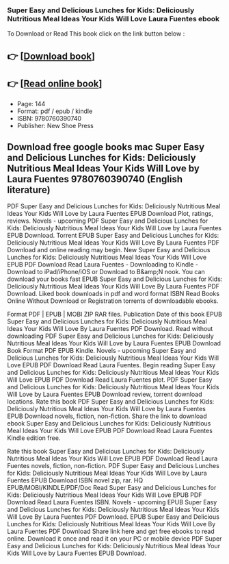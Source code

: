 ### Super Easy and Delicious Lunches for Kids: Deliciously Nutritious Meal Ideas Your Kids Will Love Laura Fuentes ebook

To Download or Read This book click on the link button below :

## 👉  [**[Download book](http://filesbooks.info/download.php?group=book&from=github.com&id=719865&lnk=1064 "Download book")**]

## 👉  [**[Read online book](http://filesbooks.info/download.php?group=book&from=github.com&id=719865&lnk=1064 "Read online book")**]


* Page: 144
* Format: pdf / epub / kindle
* ISBN: 9780760390740
* Publisher: New Shoe Press



## Download free google books mac Super Easy and Delicious Lunches for Kids: Deliciously Nutritious Meal Ideas Your Kids Will Love by Laura Fuentes 9780760390740 (English literature)


PDF Super Easy and Delicious Lunches for Kids: Deliciously Nutritious Meal Ideas Your Kids Will Love by Laura Fuentes EPUB Download Plot, ratings, reviews. Novels - upcoming PDF Super Easy and Delicious Lunches for Kids: Deliciously Nutritious Meal Ideas Your Kids Will Love by Laura Fuentes EPUB Download. Torrent EPUB Super Easy and Delicious Lunches for Kids: Deliciously Nutritious Meal Ideas Your Kids Will Love By Laura Fuentes PDF Download and online reading may begin. New Super Easy and Delicious Lunches for Kids: Deliciously Nutritious Meal Ideas Your Kids Will Love EPUB PDF Download Read Laura Fuentes - Downloading to Kindle - Download to iPad/iPhone/iOS or Download to B&amp;amp;N nook. You can download your books fast EPUB Super Easy and Delicious Lunches for Kids: Deliciously Nutritious Meal Ideas Your Kids Will Love By Laura Fuentes PDF Download. Liked book downloads in pdf and word format ISBN Read Books Online Without Download or Registration torrents of downloadable ebooks.

Format PDF | EPUB | MOBI ZIP RAR files. Publication Date of this book EPUB Super Easy and Delicious Lunches for Kids: Deliciously Nutritious Meal Ideas Your Kids Will Love By Laura Fuentes PDF Download. Read without downloading PDF Super Easy and Delicious Lunches for Kids: Deliciously Nutritious Meal Ideas Your Kids Will Love by Laura Fuentes EPUB Download Book Format PDF EPUB Kindle. Novels - upcoming Super Easy and Delicious Lunches for Kids: Deliciously Nutritious Meal Ideas Your Kids Will Love EPUB PDF Download Read Laura Fuentes. Begin reading Super Easy and Delicious Lunches for Kids: Deliciously Nutritious Meal Ideas Your Kids Will Love EPUB PDF Download Read Laura Fuentes plot. PDF Super Easy and Delicious Lunches for Kids: Deliciously Nutritious Meal Ideas Your Kids Will Love by Laura Fuentes EPUB Download review, torrent download locations. Rate this book PDF Super Easy and Delicious Lunches for Kids: Deliciously Nutritious Meal Ideas Your Kids Will Love by Laura Fuentes EPUB Download novels, fiction, non-fiction. Share the link to download ebook Super Easy and Delicious Lunches for Kids: Deliciously Nutritious Meal Ideas Your Kids Will Love EPUB PDF Download Read Laura Fuentes Kindle edition free.

Rate this book Super Easy and Delicious Lunches for Kids: Deliciously Nutritious Meal Ideas Your Kids Will Love EPUB PDF Download Read Laura Fuentes novels, fiction, non-fiction. PDF Super Easy and Delicious Lunches for Kids: Deliciously Nutritious Meal Ideas Your Kids Will Love by Laura Fuentes EPUB Download ISBN novel zip, rar. HQ EPUB/MOBI/KINDLE/PDF/Doc Read Super Easy and Delicious Lunches for Kids: Deliciously Nutritious Meal Ideas Your Kids Will Love EPUB PDF Download Read Laura Fuentes ISBN. Novels - upcoming EPUB Super Easy and Delicious Lunches for Kids: Deliciously Nutritious Meal Ideas Your Kids Will Love By Laura Fuentes PDF Download. EPUB Super Easy and Delicious Lunches for Kids: Deliciously Nutritious Meal Ideas Your Kids Will Love By Laura Fuentes PDF Download Share link here and get free ebooks to read online. Download it once and read it on your PC or mobile device PDF Super Easy and Delicious Lunches for Kids: Deliciously Nutritious Meal Ideas Your Kids Will Love by Laura Fuentes EPUB Download.





